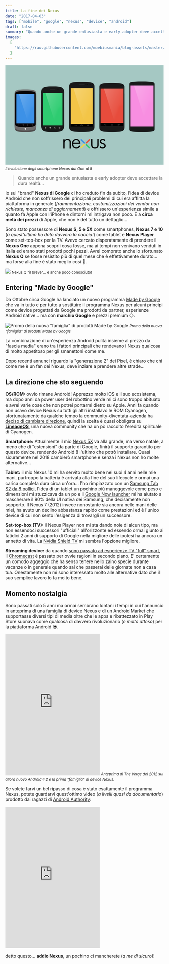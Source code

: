 ```yaml
---
title: La fine dei Nexus
date: "2017-04-03"
tags: ["mobile", "google", "nexus", "device", "android"]
draft: false
summary: "Quando anche un grande entusiasta e early adopter deve accettare la dura realtà..."
images:
  [
    "https://raw.githubusercontent.com/moebiusmania/blog-assets/master/images/2017/Google-Nexus-Smartphone-made-by-HTC-to-be-called-Pixel-Smartphone.png",
  ]
---
```


![L'evoluzione degli smartphone Nexus dal One al 5](https://raw.githubusercontent.com/moebiusmania/blog-assets/master/images/2017/Google-Nexus-Smartphone-made-by-HTC-to-be-called-Pixel-Smartphone.png) <small>_L'evoluzione degli smartphone Nexus dal One al 5_</small>

> Quando anche un grande entusiasta e early adopter deve accettare la dura realtà...

Io sul "brand" **Nexus di Google** ci ho creduto fin da subito, l'idea di device Android che non soffrissero dei principali problemi di cui era afflitta la piattaforma in generale (_frammentazione, customizzazioni dei vendor non richieste, mancanza di aggiornamenti_) e offrissero un'esperienza simile a quanto fa Apple con l'iPhone e dintorni mi intrigava non poco. E a **circa metà dei prezzi** di Apple, che non è del tutto un dettaglio...

Sono stato possessore di **Nexus S, 5 e 5X** come smartphones, **Nexus 7 e 10** (_a quest'ultimo ho dato davvero la caccia!_) come tablet e **Nexus Player** come set-top-box per la TV. Avevo cercato disperatamente di prendere il **Nexus One** appena scoprii cosa fosse, ma ai tempi non venivano venduti in Italia ed erano stati prodotti pochi pezzi. Avrei comprato anche lo sfortunato **Nexus Q** se fosse resistito più di quel mese che è effettivamente durato... ma forse alla fine è stato meglio così 🤣.

![](https://puntocellulare.it/notizie/images/31502_01.jpg)
<small>Nexus Q "il breve"... e anche poco conosciuto!</small>

## Entering "Made by Google"

Da Ottobre circa Google ha lanciato un nuovo programma [Made by Google](https://madeby.google.com/) che va in tutto e per tutto a sostituire il programma Nexus per alcuni principi come device progettati da Google ma prodotti da partner, esperienze Android native... ma con **marchio Google** e prezzi premium 😕.

![Promo della nuova "famiglia" di prodotti Made by Google](https://storage.googleapis.com/madebygoog/v1/banners/madebygoogle_logo_banner.jpg) <small>_Promo della nuova "famiglia" di prodotti Made by Google_</small>

La combinazione di un'esperienza Android pulita insieme al prezzo da "fascia media" erano tra i fattori principali che rendevano i Nexus qualcosa di molto appetitoso per gli smanettoni come me.

Dopo recenti annunci riguardo la "generazione 2" dei Pixel, è chiaro che chi come me è un fan dei Nexus, deve inziare a prendere altre strade...

## La direzione che sto seguendo

**OS/ROM:** ovvio rimane Android! Apprezzo molto iOS e il suo ecosistema, ma dopo anni da power user del robottino verde mi ci sono troppo abituato e avrei varie cose che non potrei portarmi dietro su Apple. Anni fa quando non usavo device Nexus su tutti gli altri installavo le ROM Cyanogen, sfortunatamente da qualche tempo la community-diventata-azienda ha [deciso di cambiare direzione](http://www.lastampa.it/2016/12/29/tecnologia/news/addio-a-cyanogen-landroid-alternativo-che-voleva-battere-google-Z53gfeDOWNORUX5YJngw4O/pagina.html), quindi la scelta è quasi obbligata su [**LineageOS**](http://lineageos.org/), una nuova community che ha un pò raccolto l'eredità spirituale di Cyanogen.

**Smartphone:** Attualmente il mio [Nexus 5X](http://lg.hdblog.it/schede-tecniche/lg-nexus-5x_i2961/) va alla grande, ma verso natale, a meno che di "estensioni" da parte di Google, finirà il supporto garantito per questo device, rendendo Android 8 l'ultimo che potrò installare. Quasi sicuramente nel 2018 cambierò smartphone e senza i Nexus non ho molte alternative...

**Tablet:** il mio Nexus 10 mi ha servito molto bene nei suoi 4 anni nelle mie mani, purtroppo la batteria è arrivata alla fine del suo lifecycle e ormai una carica completa dura circa un'ora... l'ho rimpiazzato con un [Samsung Tab S2 da 8 pollici](http://samsung.hdblog.it/schede-tecniche/samsung-galaxy-tab-s2-8-0_i2908/), l'idea di un tablet un pochino più maneggevole come peso e dimensioni mi stuzzicava da un po e il [Google Now launcher](https://play.google.com/store/apps/details?id=com.google.android.launcher&hl=it) mi ha aiutato a mascherare il 90% della UI nativa dei Samsung, che decisamente non sopporto. Il Nexus 7 (2012) invece nonostante sia ancora nelle mani delle miei, ha avuto un declino abbastanza rapido come prestazioni ed è l'unico device di cui non sento l'esigenza di trovargli un successore.

**Set-top-box (TV):** il Nexus Player non mi sta dando noie di alcun tipo, ma non essendoci successori "ufficiali" all'orizzonte ed essendo ormai giunto ai fatidici 2 anni di supporto di Google nella migliore delle ipotesi ha ancora un annetto di vita. La [Nvidia Shield TV](https://www.nvidia.com/it-it/shield/shield-tv/) mi sembra l'opzione migliore.

**Streaming device:** da quando [sono passato ad esperienze TV "full" smart](https://salvatorelaisa.blog/post/dvd-soprammobili/), il [Chromecast](https://salvatorelaisa.blog/post/sperimentando-il-chromecast/) è passato per ovvie ragioni in secondo piano. E' certamente un comodo aggeggio che ha senso tenere nello zaino specie durante vacanze o in generale quando sai che passerai delle giornate non a casa tua. Onestamente non mi sono interessato molto alle alternative dato che il suo semplice lavoro lo fa molto bene.

## Momento nostalgia

Sono passati solo 5 anni ma ormai sembrano lontani i tempi in cui l'annuncio in anteprima di una famiglia di device Nexus e di un Android Market che supportasse diversi tipi di media oltre che le apps e ribattezzato in Play Store suonava come qualcosa di davvero rivoluzionario (_e molto atteso_) per la piattaforma Android 😎.

<iframe loading="lazy" class="w-full" height="450" src="https://www.youtube.com/embed/66-4uMQqerA" frameborder="0" allowfullscreen></iframe> <small><i>Anteprima di The Verge del 2012 sul allora nuovo Android 4.2 e la prima "famiglia" di device Nexus.</i></small>

Se volete farvi un bel ripasso di cosa è stato esattamente il programma Nexus, potete guardarvi quest'ottimo video (_a livelli quasi da documentario_) prodotto dai ragazzi di [Android Authority](http://www.androidauthority.com/):

<iframe loading="lazy" class="w-full" height="450" src="https://www.youtube.com/embed/8h_TOz1kSXU" frameborder="0" allowfullscreen></iframe>

detto questo... **addio Nexus**, un pochino ci mancherete (_a me di sicuro_)!
